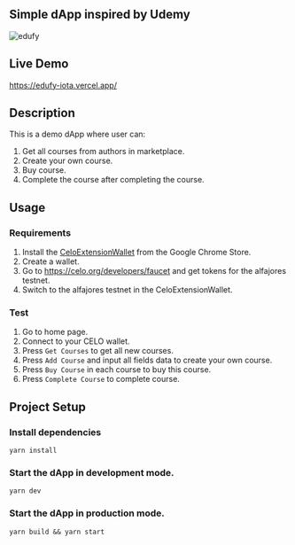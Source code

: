 ## Simple dApp inspired by Udemy
![edufy](https://i.ibb.co/hXyjpJr/Screenshot-from-2023-07-29-00-57-05.png)

## Live Demo
https://edufy-iota.vercel.app/

## Description

This is a demo dApp where user can:

1. Get all courses from authors in marketplace.
2. Create your own course.
3. Buy course.
4. Complete the course after completing the course.

## Usage

### Requirements

1. Install the [CeloExtensionWallet](https://chrome.google.com/webstore/detail/celoextensionwallet/kkilomkmpmkbdnfelcpgckmpcaemjcdh?hl=en) from the Google Chrome Store.
2. Create a wallet.
3. Go to https://celo.org/developers/faucet and get tokens for the alfajores testnet.
4. Switch to the alfajores testnet in the CeloExtensionWallet.

### Test

1. Go to home page.
2. Connect to your CELO wallet.
3. Press `Get Courses` to get all new courses.
4. Press `Add Course` and input all fields data to create your own course.
5. Press `Buy Course` in each course to buy this course.
6. Press `Complete Course` to complete course.

## Project Setup

### Install dependencies

`yarn install`

### Start the dApp in development mode.

`yarn dev`

### Start the dApp in production mode.

`yarn build && yarn start`
